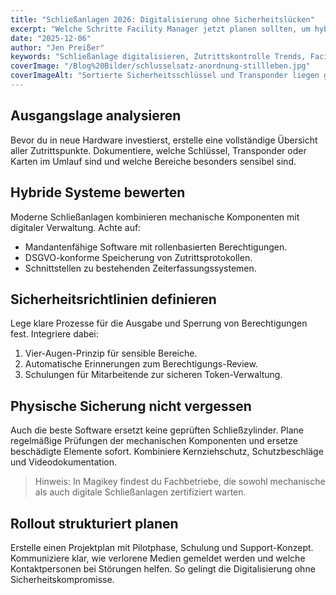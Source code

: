 ```yaml
---
title: "Schließanlagen 2026: Digitalisierung ohne Sicherheitslücken"
excerpt: "Welche Schritte Facility Manager jetzt planen sollten, um hybride Schließsysteme sicher und effizient zu betreiben."
date: "2025-12-06"
author: "Jen Preißer"
keywords: "Schließanlage digitalisieren, Zutrittskontrolle Trends, Facility Management Sicherheit"
coverImage: "/Blog%20Bilder/schlusselsatz-anordnung-stillleben.jpg"
coverImageAlt: "Sortierte Sicherheitsschlüssel und Transponder liegen geordnet auf dunkler Oberfläche"
---
```


## Ausgangslage analysieren

Bevor du in neue Hardware investierst, erstelle eine vollständige Übersicht aller Zutrittspunkte. Dokumentiere, welche Schlüssel, Transponder oder Karten im Umlauf sind und welche Bereiche besonders sensibel sind.

## Hybride Systeme bewerten

Moderne Schließanlagen kombinieren mechanische Komponenten mit digitaler Verwaltung. Achte auf:

- Mandantenfähige Software mit rollenbasierten Berechtigungen.
- DSGVO-konforme Speicherung von Zutrittsprotokollen.
- Schnittstellen zu bestehenden Zeiterfassungssystemen.

## Sicherheitsrichtlinien definieren

Lege klare Prozesse für die Ausgabe und Sperrung von Berechtigungen fest. Integriere dabei:

1. Vier-Augen-Prinzip für sensible Bereiche.
2. Automatische Erinnerungen zum Berechtigungs-Review.
3. Schulungen für Mitarbeitende zur sicheren Token-Verwaltung.

## Physische Sicherung nicht vergessen

Auch die beste Software ersetzt keine geprüften Schließzylinder. Plane regelmäßige Prüfungen der mechanischen Komponenten und ersetze beschädigte Elemente sofort. Kombiniere Kernziehschutz, Schutzbeschläge und Videodokumentation.

> Hinweis: In Magikey findest du Fachbetriebe, die sowohl mechanische als auch digitale Schließanlagen zertifiziert warten.

## Rollout strukturiert planen

Erstelle einen Projektplan mit Pilotphase, Schulung und Support-Konzept. Kommuniziere klar, wie verlorene Medien gemeldet werden und welche Kontaktpersonen bei Störungen helfen. So gelingt die Digitalisierung ohne Sicherheitskompromisse.
